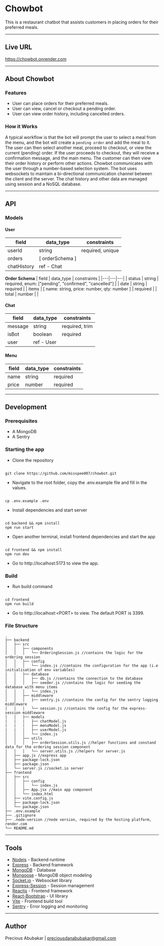 # Chowbot

This is a restaurant chatbot that assists customers in placing orders for their preferred meals.

---

## Live URL

https://chowbot.onrender.com

---

## About Chowbot

### Features

- User can place orders for their preferred meals.
- User can view, cancel or checkout a pending order.
- User can view order history, including cancelled orders.

### How it Works

A typical workflow is that the bot will prompt the user to select a meal from the menu, and the bot will create a `pending order` and add the meal to it. The user can then select another meal, proceed to checkout, or view the current (pending) order. If the user proceeds to checkout, they will receive a confirmation message, and the main menu. The customer can then view their order history or perform other actions. Chowbot communicates with the user through a number-based selection system. The bot uses websockets to maintain a bi-directional communication channel between the client and the server. The chat history and other data are managed using session and a NoSQL database.

---
## API
### Models

#### User
| field  |  data_type | constraints  |
|---|---|---|
|  userId | string  |  required, unique|
|  orders  | [ orderSchema ] |    |
|  chatHistory | ref - Chat  |   |

**Order Schema**
| field  |  data_type | constraints  |
|---|---|---|
|  status | string |  required, enum: ["pending", "confirmed", "cancelled"] |
|  date | string  |  required |
|  items  | [ name: string, price: number, qty: number ] |  required  |
|  total | number  |   |


#### Chat
| field  |  data_type | constraints  |
|---|---|---|
|  message |  string |  required, trim |
|  isBot |  boolean | required  |
|  user | ref - User |   |


#### Menu
| field  |  data_type | constraints  |
|---|---|---|
|  name |  string |  required |
|  price |  number | required  |

---
## Development
### Prerequisites
- A MongoDB
- A Sentry
### Starting the app
- Clone the repository
```

git clone https://github.com/misspee007/chowbot.git

```
- Navigate to the root folder, copy the .env.example file and fill in the values.
```

cp .env.example .env

```
- Install dependencies and start server
```

cd backend && npm install
npm run start

```
- Open another terminal, install frontend dependencies and start the app
```

cd frontend && npm install
npm run dev

```
- Go to http://localhost:5173 to view the app.

### Build
- Run build command
```

cd frontend
npm run build

```
- Go to http://localhost:\<PORT> to view. The default PORT is 3399.


### File Structure
```
.
├── backend
│   ├── src
│   │   ├── components
│   │   │   └── OrderingSession.js //contains the logic for the ordering session
│   │   ├── config
│   │   │   └── index.js //contains the configuration for the app (i.e initialisation of env variables)
│   │   ├── database
│   │   │   ├── db.js //contains the connection to the database
│   │   │   ├── seeder.js //contains the logic for seeding the database with menu items
│   │   │   └── index.js
│   │   ├── middleware
│   │   │   ├── sentry.js //contains the config for the sentry logging middleware
│   │   │   └── session.js //contains the config for the express-session middleware
│   │   ├── models
|   |   |   ├── chatModel.js
|   |   |   ├── menuModel.js
|   |   |   ├── userModel.js
│   │   │   └── index.js
│   │   ├── utils
│   │   │   ├── orderSession.utils.js //helper functions and constand data for the ordering session component
│   │   │   └── server.utils.js //helpers for server.js
│   ├── app.js //express app
│   ├── package-lock.json
│   ├── package.json
│   └── server.js //socket.io server
├── frontend
│   ├── src
│   │   ├── config
│   │   │   └── index.js
│   │   ├── App.jsx //main app component
│   │   └── index.html
│   ├── vite.config.js
│   ├── package-lock.json
│   └── package.json
├── .env.example
├── .gitignore
├── .node-version //node version, required by the hosting platform, render.com
└── README.md
```

---
## Tools
- [Nodejs](https://nodejs.org) - Backend runtime
- [Express](https://expressjs.com) - Backend framework
- [MongoDB](https://www.mongodb.com) - Database
- [Mongoose](https://mongoosejs.com) - MongoDB object modeling
- [Socket.io](https://socket.io) - Websocket library
- [Express-Session](https://www.npmjs.com/package/express-session) - Session management
- [Reactjs](https://reactjs.org/) - Frontend framework
- [React-Bootstrap](https://react-bootstrap.github.io) - UI library
- [Vite](https://vitejs.dev) - Frontend build tool
- [Sentry](https://sentry.io) - Error logging and monitoring

---
## Author
Precious Abubakar | [preciousdanabubakar@gmail.com](mailto:preciousdanabubakar@gmail.com)
```
